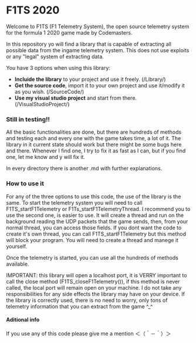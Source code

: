 # F1TS 2020

Welcome to F1TS (F1 Telemetry System), the open source telemetry system for the
formula 1 2020 game made by Codemasters.

In this repository yo will find a library that is capable of extracting all possible data from the ingame telemetry system. This does not use exploits or any "legal" system of extracting data.

You have 3 options when using this library:
* <strong>Incluide the library</strong> to your project and use it freely. (/Library/)
* <strong>Get the source code</strong>, import it to your own project and use it/modify it as you wish. (/SourceCode/)
* <strong>Use my visual studio project</strong> and start from there. (/VisualStudioProject/)

### Still in testing!!
All the basic functionalities are done, but there are hundreds of methods and
testing each and every one with the game takes time, a lot of it. The library in it current state should work but there might be
some bugs here and there. Whenever I find one, I try to fix it as fast as I can, but if you find one, let me know and y will fix it.

In every directory there is another .md with further explanations.

### How to use it
For any of the three options to use this code, the use of the library is the same.
To start the telemetry system you will need to call F1TS_startF1Telemetry or F1Ts_startF1TelemetryThread.
I recommend you to use the second one, is easier to use. It will create a thread and run on the background 
reading the UDP packets that the game sends, then, from your normal thread, you can access those fields. 
If you dont want the code to create it's own thread, you can call F1TS_startF1Telemetry but this method
will block your program. You will need to create a thread and manege it yourself.

Once the telemetry is started, you can use all the hundreds of methods available.

IMPORTANT: this library will open a localhost port, it is VERRY important to call the close method (F1TS_closeF1Telemetry()),
if this method is never called, the local port will remain open on your machine.
I do not take any responsibilities for any side effects the library may have on your device.
If the library is correctly used, there is no need to worry, only tons of telemetry information that you can extract
from the game ^_^


#### Aditional info
If you use any of this code please give me a mention  ＜（＾－＾）＞